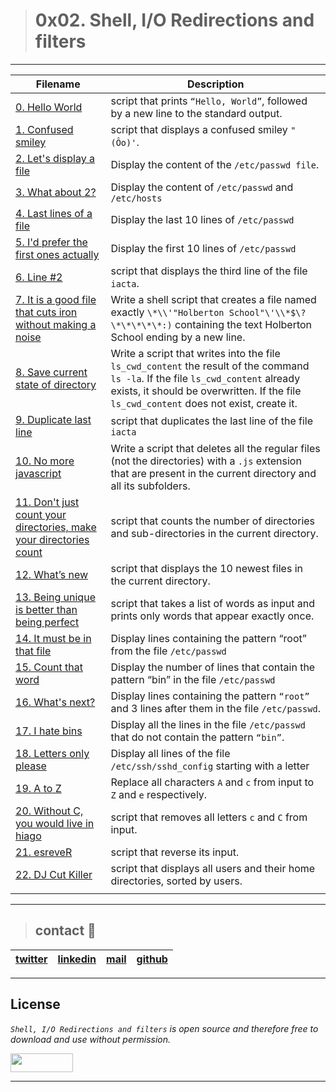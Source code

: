 > # 0x02. Shell, I/O Redirections and filters

---

| **Filename** | **Description** |
|---|---|
| [0. Hello World](./0-hello_world) | script that prints `“Hello, World”`, followed by a new line to the standard output.  |
| [1. Confused smiley](./1-confused_smiley) | script that displays a confused smiley `"(Ôo)'`.  |
| [2. Let's display a file](./2-hellofile) | Display the content of the `/etc/passwd file`.  |
| [3. What about 2?](./3-twofiles) | Display the content of `/etc/passwd` and `/etc/hosts`  |
| [4. Last lines of a file](./4-lastlines) | Display the last 10 lines of `/etc/passwd`  |
| [5. I'd prefer the first ones actually](./) | Display the first 10 lines of `/etc/passwd`  |
| [6. Line #2](./6-third_line) | script that displays the third line of the file `iacta`.  |
| [7. It is a good file that cuts iron without making a noise](./7-file) | Write a shell script that creates a file named exactly `\*\\'"Holberton School"\'\\*$\?\*\*\*\*\*:)` containing the text Holberton School ending by a new line.  |
| [8. Save current state of directory](./8-cwd_state) | Write a script that writes into the file `ls_cwd_content` the result of the command `ls -la`. If the file `ls_cwd_content` already exists, it should be overwritten. If the file `ls_cwd_content` does not exist, create it.  |
| [9. Duplicate last line](./9-duplicate_last_line) | script that duplicates the last line of the file `iacta`  |
| [10. No more javascript](./10-no_more_js) | Write a script that deletes all the regular files (not the directories) with a `.js` extension that are present in the current directory and all its subfolders.  |
| [11. Don't just count your directories, make your directories count](./11-directories) | script that counts the number of directories and sub-directories in the current directory.  |
| [12. What’s new](./12-newest_files) | script that displays the 10 newest files in the current directory.  |
| [13. Being unique is better than being perfect](./13-unique) | script that takes a list of words as input and prints only words that appear exactly once.  |
| [14. It must be in that file](./14-findthatword) | Display lines containing the pattern “root” from the file `/etc/passwd`  |
| [15. Count that word](./15-countthatword) | Display the number of lines that contain the pattern “bin” in the file `/etc/passwd`  |
| [16. What's next?](./16-whatsnext) | Display lines containing the pattern `“root”` and 3 lines after them in the file `/etc/passwd`.  |
| [17. I hate bins](./17-hidethisword) | Display all the lines in the file `/etc/passwd` that do not contain the pattern `“bin”`.  |
| [18. Letters only please](./18-letteronly) | Display all lines of the file `/etc/ssh/sshd_config` starting with a letter  |
| [19. A to Z](./19-AZ) | Replace all characters `A` and `c` from input to `Z` and `e` respectively.  |
| [20. Without C, you would live in hiago](./20-hiago) | script that removes all letters `c` and `C` from input.  |
| [21. esreveR](./21-reverse) | script that reverse its input.  |
| [22. DJ Cut Killer](./22-users_and_homes) | script that displays all users and their home directories, sorted by users.  |
|   |   |

---
> ## contact 💬

| [twitter](https://twitter.com/RICARDO1470) | [linkedin](https://www.linkedin.com/in/ricardo-alfonso-camayo/) | [mail](1466@holbertonschool.com) | [github](https://github.com/ricardo1470/README/blob/master/README.md) |
|---|---|---|---|

---

## License
*`Shell, I/O Redirections and filters` is open source and therefore free to download and use without permission.*

<a href="url"><img src="https://www.holbertonschool.com/holberton-logo.png" align="middle" width="100" height="30"></a>

---
